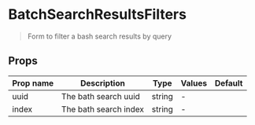 # BatchSearchResultsFilters

> Form to filter a bash search results by query

## Props

| Prop name | Description           | Type   | Values | Default |
| --------- | --------------------- | ------ | ------ | ------- |
| uuid      | The bath search uuid  | string | -      |         |
| index     | The bath search index | string | -      |         |
